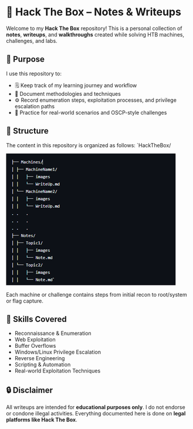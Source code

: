 # 🧠 Hack The Box – Notes & Writeups

Welcome to my **Hack The Box** repository! This is a personal collection of **notes**, **writeups**, and **walkthroughs** created while solving HTB machines, challenges, and labs.

## 📌 Purpose

I use this repository to:

- 🗒️ Keep track of my learning journey and workflow
- 🔎 Document methodologies and techniques
- ⚙️ Record enumeration steps, exploitation processes, and privilege escalation paths
- 🧪 Practice for real-world scenarios and OSCP-style challenges

## 📁 Structure

The content in this repository is organized as follows:
`HackTheBox/

![Structure](file_structure.png)



Each machine or challenge contains steps from initial recon to root/system or flag capture.


## 🚀 Skills Covered

- Reconnaissance & Enumeration  
- Web Exploitation  
- Buffer Overflows  
- Windows/Linux Privilege Escalation  
- Reverse Engineering  
- Scripting & Automation  
- Real-world Exploitation Techniques


## 🔒 Disclaimer

All writeups are intended for **educational purposes only**. I do not endorse or condone illegal activities. Everything documented here is done on **legal platforms like Hack The Box**.


